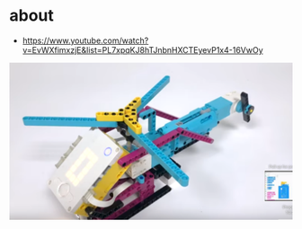 # about

* https://www.youtube.com/watch?v=EvWXfimxzjE&list=PL7xpqKJ8hTJnbnHXCTEyevP1x4-16VwOy

![Alt text](image.png)
